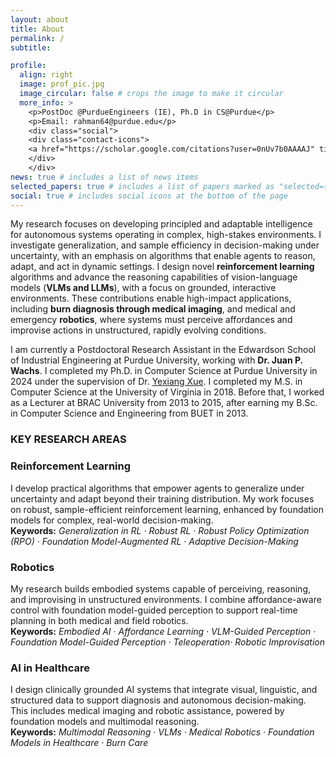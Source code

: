 ```yaml
---
layout: about
title: About
permalink: /
subtitle: 

profile:
  align: right
  image: prof_pic.jpg
  image_circular: false # crops the image to make it circular
  more_info: >
    <p>PostDoc @PurdueEngineers (IE), Ph.D in CS@Purdue</p>
    <p>Email: rahman64@purdue.edu</p>
    <div class="social"> 
    <div class="contact-icons">
    <a href="https://scholar.google.com/citations?user=0nUv7b0AAAAJ" title="Google Scholar" rel="external nofollow noopener" target="_blank"><i class="ai ai-google-scholar"></i></a>&nbsp;<a href="https://mmasudurrah.github.io/assets/pdf/CV_Md_Masudur_Rahman.pdf" title="CV" rel="external nofollow noopener" target="_blank"><i class="ai ai-cv"></i></a>
    </div>
    </div>
news: true # includes a list of news items
selected_papers: true # includes a list of papers marked as "selected={true}"
social: true # includes social icons at the bottom of the page
---
```

My research focuses on developing principled and adaptable intelligence for autonomous systems operating in complex, high-stakes environments. I investigate generalization, and sample efficiency in decision-making under uncertainty, with an emphasis on algorithms that enable agents to reason, adapt, and act in dynamic settings. I design novel **reinforcement learning** algorithms and advance the reasoning capabilities of vision-language models (**VLMs and LLMs**), with a focus on grounded, interactive environments. These contributions enable high-impact applications, including **burn diagnosis through medical imaging**, and medical and emergency **robotics**, where systems must perceive affordances and improvise actions in unstructured, rapidly evolving conditions.


I am currently a Postdoctoral Research Assistant in the Edwardson School of Industrial Engineering at Purdue University, working with **Dr. Juan P. Wachs**. I completed my Ph.D. in Computer Science at Purdue University in 2024 under the supervision of Dr.  [Yexiang Xue](https://www.cs.purdue.edu/homes/yexiang/). I completed my M.S. in Computer Science at the University of Virginia in 2018. Before that, I worked as a Lecturer at BRAC University from 2013 to 2015, after earning my B.Sc. in Computer Science and Engineering from BUET in 2013.

### KEY RESEARCH AREAS

### Reinforcement Learning
I develop practical algorithms that empower agents to generalize under uncertainty and adapt beyond their training distribution. My work focuses on robust, sample-efficient reinforcement learning, enhanced by foundation models for complex, real-world decision-making.\
**Keywords:** _Generalization in RL · Robust RL · Robust Policy Optimization (RPO) · Foundation Model-Augmented RL · Adaptive Decision-Making_


### Robotics  
My research builds embodied systems capable of perceiving, reasoning, and improvising in unstructured environments. I combine affordance-aware control with foundation model-guided perception to support real-time planning in both medical and field robotics.\
**Keywords:** _Embodied AI · Affordance Learning · VLM-Guided Perception · Foundation Model-Guided Perception · Teleoperation· Robotic Improvisation_


### AI in Healthcare

I design clinically grounded AI systems that integrate visual, linguistic, and structured data to support diagnosis and autonomous decision-making. This includes medical imaging and robotic assistance, powered by foundation models and multimodal reasoning.\
**Keywords:** _Multimodal Reasoning · VLMs · Medical Robotics · Foundation Models in Healthcare · Burn Care_

